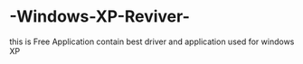 # -Windows-XP-Reviver-
this is Free Application contain best driver and application used for windows XP
